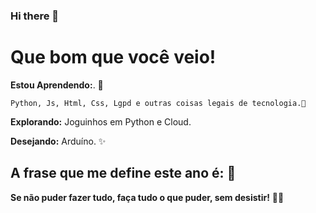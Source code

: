 ### Hi there 👋
# Que bom que você veio! 

**Estou Aprendendo:**. 🚀

	Python, Js, Html, Css, Lgpd e outras coisas legais de tecnologia.🖖
**Explorando:** Joguinhos em Python e Cloud.

 **Desejando:**  Arduíno. ✨
   
## A frase que me define este ano é: 🎯
**Se não puder fazer tudo,
   faça tudo o que puder, sem desistir!** 🤸‍♀️
<!--
**Ramosdelima/Ramosdelima** is a ✨ _special_ ✨ repository because its `README.md` (this file) appears on your GitHub profile.

Here are some ideas to get you started:

- 🔭 I’m currently working on ...
- 🌱 I’m currently learning ...
- 👯 I’m looking to collaborate on ...
- 🤔 I’m looking for help with ...
- 💬 Ask me about ...
- 📫 How to reach me: ...
- 😄 Pronouns: ...
- ⚡ Fun fact: ...
-->
